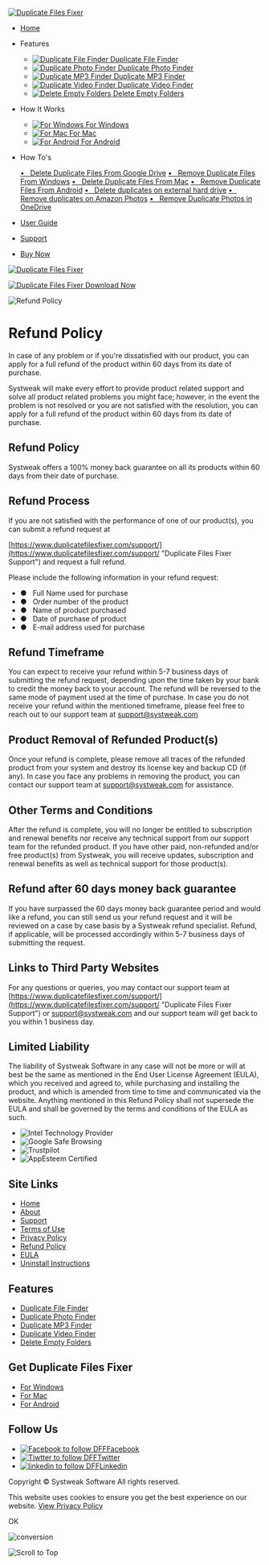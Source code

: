 [![Duplicate Files Fixer](https://cdn.systweak.com/content/wp/dff/v2/dff-logo.webp "Duplicate Files Fixer")](https://www.duplicatefilesfixer.com/)

* [Home](https://www.duplicatefilesfixer.com/ "Home")
* Features
    
    *  [![Duplicate File Finder](https://cdn.systweak.com/content/wp/dff/v2/drop-icon10.svg) Duplicate File Finder](https://www.duplicatefilesfixer.com/duplicate-file-finder/ "Duplicate File Finder")
    *  [![Duplicate Photo Finder](https://cdn.systweak.com/content/wp/dff/v2/drop-icon06.svg) Duplicate Photo Finder](https://www.duplicatefilesfixer.com/duplicate-photo-finder/ "Duplicate Photo Finder")
    *  [![Duplicate MP3 Finder](https://cdn.systweak.com/content/wp/dff/v2/drop-icon05.svg) Duplicate MP3 Finder](https://www.duplicatefilesfixer.com/duplicate-mp3-finder/ "Duplicate MP3 Finder")
    *  [![Duplicate Video Finder](https://cdn.systweak.com/content/wp/dff/v2/drop-icon07.svg) Duplicate Video Finder](https://www.duplicatefilesfixer.com/duplicate-video-finder/ "Duplicate Video Finder")
    *  [![Delete Empty Folders](https://cdn.systweak.com/content/wp/dff/v2/drop-icon11.svg) Delete Empty Folders](https://www.duplicatefilesfixer.com/delete-empty-folders/ "Delete Empty Folders")
    
* How It Works
    
    *  [![For Windows](https://cdn.systweak.com/content/wp/dff/v2/drop-icon01.svg) For Windows](https://www.duplicatefilesfixer.com/how-it-works/ "For Windows")
    *  [![For Mac](https://cdn.systweak.com/content/wp/dff/v2/mac-icon.svg) For Mac](https://www.duplicatefilesfixer.com/how-it-works-mac/ "For Mac")
    *  [![For Android](https://cdn.systweak.com/content/wp/dff/v2/drop-icon02.svg) For Android](https://www.duplicatefilesfixer.com/how-it-works-android/ "For Android")
    
* How To's
    
    [•   Delete Duplicate Files From Google Drive](https://www.duplicatefilesfixer.com/delete-duplicate-files-from-google-drive/ "Delete Duplicate Files From Google Drive") [•   Remove Duplicate Files From Windows](https://www.duplicatefilesfixer.com/find-and-remove-duplicate-files-from-windows/ "Remove Duplicate Files From Windows") [•   Delete Duplicate Files From Mac](https://www.duplicatefilesfixer.com/find-and-delete-duplicate-files-from-mac/ "Delete Duplicate Files From Mac") [•   Remove Duplicate Files From Android](https://www.duplicatefilesfixer.com/find-and-remove-duplicate-files-from-android/ "Remove Duplicate Files From Android") [•   Delete duplicates on external hard drive](https://www.duplicatefilesfixer.com/delete-duplicate-files-on-external-hard-drive/ "Delete duplicates on external hard drive") [•   Remove duplicates on Amazon Photos](https://www.duplicatefilesfixer.com/find-and-remove-duplicate-amazon-photos/ "Remove duplicates on Amazon Photos") [•   Remove Duplicate Photos in OneDrive](https://www.duplicatefilesfixer.com/delete-duplicate-one-drive-files/ "Remove Duplicate Photos in OneDrive")
    
* [User Guide](https://www.duplicatefilesfixer.com/user-guide/ "Support")
* [Support](https://www.duplicatefilesfixer.com/support/ "Support")
* [Buy Now](https://www.duplicatefilesfixer.com/price/ "Buy Now")

[![Duplicate Files Fixer](https://cdn.systweak.com/content/wp/dff/v2/dff-logo-fixed.webp "Duplicate Files Fixer")](https://www.duplicatefilesfixer.com/)

 [![Duplicate Files Fixer](https://cdn.systweak.com/content/wp/dff/v2/arrow-down.svg) Download Now](https://www.duplicatefilesfixer.com/download/ "Download Now")

![Refund Policy](https://cdn.systweak.com/content/wp/dff/v2/refund-policy.webp)

Refund Policy
=============

In case of any problem or if you're dissatisfied with our product, you can apply for a full refund of the product within 60 days from its date of purchase.

Systweak will make every effort to provide product related support and solve all product related problems you might face; however, in the event the problem is not resolved or you are not satisfied with the resolution, you can apply for a full refund of the product within 60 days from its date of purchase.

Refund Policy
-------------

Systweak offers a 100% money back guarantee on all its products within 60 days from their date of purchase.

Refund Process
--------------

If you are not satisfied with the performance of one of our product(s), you can submit a refund request at

[https://www.duplicatefilesfixer.com/support/](https://www.duplicatefilesfixer.com/support/ "Duplicate Files Fixer Support") and request a full refund.

Please include the following information in your refund request:

* ●   Full Name used for purchase
* ●   Order number of the product
* ●   Name of product purchased
* ●   Date of purchase of product
* ●   E-mail address used for purchase

Refund Timeframe
----------------

You can expect to receive your refund within 5-7 business days of submitting the refund request, depending upon the time taken by your bank to credit the money back to your account. The refund will be reversed to the same mode of payment used at the time of purchase. In case you do not receive your refund within the mentioned timeframe, please feel free to reach out to our support team at [support@systweak.com](mailto:support@systweak.com "Support Email Address")

Product Removal of Refunded Product(s)
--------------------------------------

Once your refund is complete, please remove all traces of the refunded product from your system and destroy its license key and backup CD (if any). In case you face any problems in removing the product, you can contact our support team at [support@systweak.com](mailto:support@systweak.com "Support Email Address") for assistance.

Other Terms and Conditions
--------------------------

After the refund is complete, you will no longer be entitled to subscription and renewal benefits nor receive any technical support from our support team for the refunded product. If you have other paid, non-refunded and/or free product(s) from Systweak, you will receive updates, subscription and renewal benefits as well as technical support for those product(s).

Refund after 60 days money back guarantee
-----------------------------------------

If you have surpassed the 60 days money back guarantee period and would like a refund, you can still send us your refund request and it will be reviewed on a case by case basis by a Systweak refund specialist. Refund, if applicable, will be processed accordingly within 5-7 business days of submitting the request.

Links to Third Party Websites
-----------------------------

For any questions or queries, you may contact our support team at [https://www.duplicatefilesfixer.com/support/](https://www.duplicatefilesfixer.com/support/ "Duplicate Files Fixer Support") or [support@systweak.com](mailto:support@systweak.com "Support Email Address") and our support team will get back to you within 1 business day.

Limited Liability
-----------------

The liability of Systweak Software in any case will not be more or will at best be the same as mentioned in the End User License Agreement (EULA), which you received and agreed to, while purchasing and installing the product, and which is amended from time to time and communicated via the website. Anything mentioned in this Refund Policy shall not supersede the EULA and shall be governed by the terms and conditions of the EULA as such.

* ![Intel Technology Provider](https://cdn.systweak.com/content/wp/dff/v2/foot-icon03.webp "Intel Technology Provider")
* ![Google Safe Browsing](https://cdn.systweak.com/content/wp/dff/v2/foot-icon04.webp "Google Safe Browsing")
* ![Trustpilot](https://cdn.systweak.com/content/wp/dff/v2/foot-icon05.webp "Trustpilot")
* ![AppEsteem Certified](https://cdn.systweak.com/content/wp/dff/v2/foot-icon07.svg "AppEsteem")

Site Links
----------

* [Home](https://www.duplicatefilesfixer.com/ "Home")
* [About](https://www.duplicatefilesfixer.com/about-us/ "About")
* [Support](https://www.duplicatefilesfixer.com/support/ "Support")
* [Terms of Use](https://www.duplicatefilesfixer.com/terms-of-use/ "Terms of Use ")
* [Privacy Policy](https://www.duplicatefilesfixer.com/privacy-policy/ "Privacy Policy ")
* [Refund Policy](https://www.duplicatefilesfixer.com/refund-policy/ "Refund Policy")
* [EULA](https://www.duplicatefilesfixer.com/eula/ "Eula")
* [Uninstall Instructions](https://www.duplicatefilesfixer.com/uninstall-instructions/ "Uninstall Instructions")

Features
--------

* [Duplicate File Finder](https://www.duplicatefilesfixer.com/duplicate-file-finder/ "Duplicate File Finder")
* [Duplicate Photo Finder](https://www.duplicatefilesfixer.com/duplicate-photo-finder/ "Duplicate Photo Finder")
* [Duplicate MP3 Finder](https://www.duplicatefilesfixer.com/duplicate-mp3-finder/ "Duplicate MP3 Finder")
* [Duplicate Video Finder](https://www.duplicatefilesfixer.com/duplicate-video-finder/ "Duplicate Video Finder")
* [Delete Empty Folders](https://www.duplicatefilesfixer.com/delete-empty-folders/ "Delete Empty Folders")

Get Duplicate Files Fixer
-------------------------

* [For Windows](https://www.duplicatefilesfixer.com/overview-windows/ "For Windows")
* [For Mac](https://www.duplicatefilesfixer.com/overview-mac/ "For Mac")
* [For Android](https://www.duplicatefilesfixer.com/android/ "For Android")

Follow Us
---------

* [![Facebook to follow DFF](https://cdn.systweak.com/content/wp/dff/v2/follow-facebook.svg)Facebook](https://www.facebook.com/Systweak "Facebook")
* [![Tiwtter to follow DFF](https://cdn.systweak.com/content/wp/dff/v2/follow-twitter.svg)Twitter](https://x.com/systweak "Twitter")
* [![linkedin to follow DFF](https://cdn.systweak.com/content/wp/dff/v2/follow-linkedin.svg)Linkedin](https://www.linkedin.com/company/systweak-software "Linkedin")

Copyright © Systweak Software All rights reserved.

This website uses cookies to ensure you get the best experience on our website. [View Privacy Policy](https://www.duplicatefilesfixer.com/privacy-policy/#cookies)

OK

![conversion](//googleads.g.doubleclick.net/pagead/viewthroughconversion/942863319/?guid=ON&script=0)

![Scroll to Top](https://cdn.systweak.com/content/wp/dff/v2/arrow_up.svg "Scroll to Top")